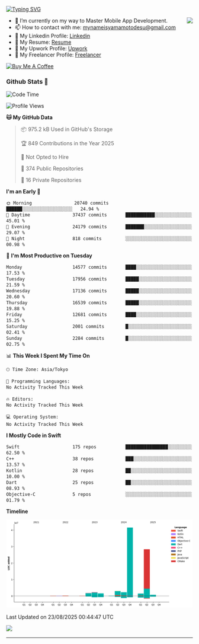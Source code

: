 
[![Typing SVG](https://readme-typing-svg.demolab.com/?lines=Thank+You+For+Visiting!!;You+Are+Welcome✨;I+am+Kyo+Yamamoto;Mobile+Developer)](https://git.io/typing-svg)
<p>
<img align="right" src="https://media.giphy.com/media/26ufdb3cYKwbRtYVW/giphy.gif" style="max-width:100%;" height="150px">

- 🌱 I’m currently on my way to Master Mobile App Development.
- 📫 How to contact with me: mynameisyamamotodesu@gmail.com
- 🔗 My Linkedin Profile: [Linkedin](https://www.linkedin.com/in/kyo-yamamoto-a2ab50239)
- 🔗 My Resume: [Resume](https://www.kickresume.com/cv/rNok4e/)
- 🔗 My Upwork Profile: [Upwork](https://www.upwork.com/freelancers/~01aa9115102bb4af25)
- 🔗 My Freelancer Profile: [Freelancer](https://www.freelancer.com/u/yamamotodesu)

<a href="https://www.buymeacoffee.com/kyoyamamoto" target="_blank"><img src="https://cdn.buymeacoffee.com/buttons/default-orange.png" alt="Buy Me A Coffee" height="41" width="174"></a>

### Github Stats 🥇 
<!--START_SECTION:waka-->
![Code Time](http://img.shields.io/badge/Code%20Time-1%2C125%20hrs%2055%20mins-blue)

![Profile Views](http://img.shields.io/badge/Profile%20Views-1-blue)

**🐱 My GitHub Data** 

> 📦 975.2 kB Used in GitHub's Storage 
 > 
> 🏆 849 Contributions in the Year 2025
 > 
> 🚫 Not Opted to Hire
 > 
> 📜 374 Public Repositories 
 > 
> 🔑 16 Private Repositories 
 > 
**I'm an Early 🐤** 

```text
🌞 Morning                20740 commits       ██████░░░░░░░░░░░░░░░░░░░   24.94 % 
🌆 Daytime                37437 commits       ███████████░░░░░░░░░░░░░░   45.01 % 
🌃 Evening                24179 commits       ███████░░░░░░░░░░░░░░░░░░   29.07 % 
🌙 Night                  818 commits         ░░░░░░░░░░░░░░░░░░░░░░░░░   00.98 % 
```
📅 **I'm Most Productive on Tuesday** 

```text
Monday                   14577 commits       ████░░░░░░░░░░░░░░░░░░░░░   17.53 % 
Tuesday                  17956 commits       █████░░░░░░░░░░░░░░░░░░░░   21.59 % 
Wednesday                17136 commits       █████░░░░░░░░░░░░░░░░░░░░   20.60 % 
Thursday                 16539 commits       █████░░░░░░░░░░░░░░░░░░░░   19.88 % 
Friday                   12681 commits       ████░░░░░░░░░░░░░░░░░░░░░   15.25 % 
Saturday                 2001 commits        █░░░░░░░░░░░░░░░░░░░░░░░░   02.41 % 
Sunday                   2284 commits        █░░░░░░░░░░░░░░░░░░░░░░░░   02.75 % 
```


📊 **This Week I Spent My Time On** 

```text
🕑︎ Time Zone: Asia/Tokyo

💬 Programming Languages: 
No Activity Tracked This Week

🔥 Editors: 
No Activity Tracked This Week

💻 Operating System: 
No Activity Tracked This Week
```

**I Mostly Code in Swift** 

```text
Swift                    175 repos           ████████████████░░░░░░░░░   62.50 % 
C++                      38 repos            ███░░░░░░░░░░░░░░░░░░░░░░   13.57 % 
Kotlin                   28 repos            ██░░░░░░░░░░░░░░░░░░░░░░░   10.00 % 
Dart                     25 repos            ██░░░░░░░░░░░░░░░░░░░░░░░   08.93 % 
Objective-C              5 repos             ░░░░░░░░░░░░░░░░░░░░░░░░░   01.79 % 
```



**Timeline**

![Lines of Code chart](https://raw.githubusercontent.com/YamamotoDesu/YamamotoDesu/main/assets/bar_graph.png)


 Last Updated on 23/08/2025 00:44:47 UTC
<!--END_SECTION:waka-->

![](https://github-profile-summary-cards.vercel.app/api/cards/profile-details?username=YamamotoDesu&theme=vue)

----
